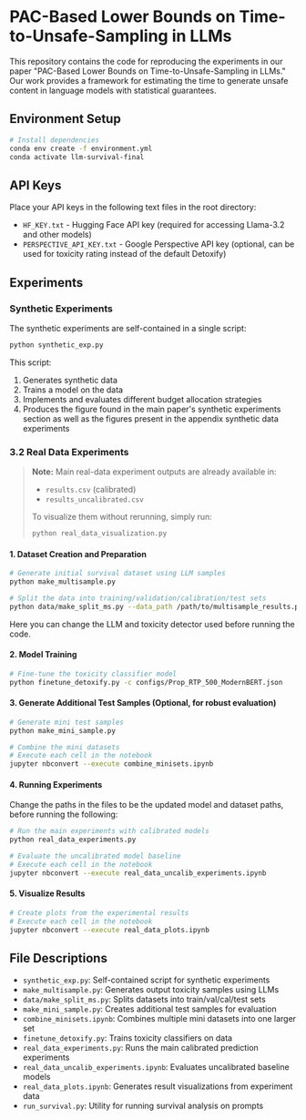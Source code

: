 # PAC-Based Lower Bounds on Time-to-Unsafe-Sampling in LLMs

This repository contains the code for reproducing the experiments in our paper "PAC-Based Lower Bounds on Time-to-Unsafe-Sampling in LLMs." Our work provides a framework for estimating the time to generate unsafe content in language models with statistical guarantees.

## Environment Setup

```bash
# Install dependencies
conda env create -f environment.yml
conda activate llm-survival-final
```

## API Keys

Place your API keys in the following text files in the root directory:
- `HF_KEY.txt` - Hugging Face API key (required for accessing Llama-3.2 and other models)
- `PERSPECTIVE_API_KEY.txt` - Google Perspective API key (optional, can be used for toxicity rating instead of the default Detoxify)

## Experiments

### Synthetic Experiments

The synthetic experiments are self-contained in a single script:

```bash
python synthetic_exp.py
```

This script:
1. Generates synthetic data
2. Trains a model on the data
3. Implements and evaluates different budget allocation strategies
4. Produces the figure found in the main paper's synthetic experiments section as well as the figures present in the appendix synthetic data experiments

### 3.2 Real Data Experiments

> **Note:** Main real-data experiment outputs are already available in:
>
> * `results.csv` (calibrated)
> * `results_uncalibrated.csv`
>
> To visualize them without rerunning, simply run:
>
> ```bash
> python real_data_visualization.py
> ```

#### 1. Dataset Creation and Preparation


```bash
# Generate initial survival dataset using LLM samples
python make_multisample.py

# Split the data into training/validation/calibration/test sets
python data/make_split_ms.py --data_path /path/to/multisample_results.pkl --seed 1 --proportions 0.5,0.1,0.2,0.2
```

Here you can change the LLM and toxicity detector used before running the code.

#### 2. Model Training

```bash
# Fine-tune the toxicity classifier model
python finetune_detoxify.py -c configs/Prop_RTP_500_ModernBERT.json
```

#### 3. Generate Additional Test Samples (Optional, for robust evaluation)

```bash
# Generate mini test samples
python make_mini_sample.py

# Combine the mini datasets
# Execute each cell in the notebook
jupyter nbconvert --execute combine_minisets.ipynb
```

#### 4. Running Experiments

Change the paths in the files to be the updated model and dataset paths, before running the following:

```bash
# Run the main experiments with calibrated models
python real_data_experiments.py

# Evaluate the uncalibrated model baseline
# Execute each cell in the notebook
jupyter nbconvert --execute real_data_uncalib_experiments.ipynb
```

#### 5. Visualize Results

```bash
# Create plots from the experimental results
# Execute each cell in the notebook
jupyter nbconvert --execute real_data_plots.ipynb
```

## File Descriptions

- `synthetic_exp.py`: Self-contained script for synthetic experiments
- `make_multisample.py`: Generates output toxicity samples using LLMs
- `data/make_split_ms.py`: Splits datasets into train/val/cal/test sets
- `make_mini_sample.py`: Creates additional test samples for evaluation
- `combine_minisets.ipynb`: Combines multiple mini datasets into one larger set
- `finetune_detoxify.py`: Trains toxicity classifiers on data
- `real_data_experiments.py`: Runs the main calibrated prediction experiments
- `real_data_uncalib_experiments.ipynb`: Evaluates uncalibrated baseline models
- `real_data_plots.ipynb`: Generates result visualizations from experiment data
- `run_survival.py`: Utility for running survival analysis on prompts
